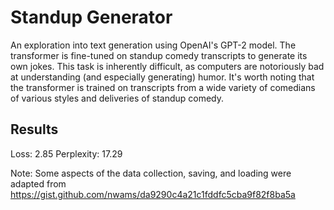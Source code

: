 # Standup Generator

An exploration into text generation using OpenAI's GPT-2 model. The transformer is fine-tuned on standup comedy transcripts to generate its own jokes.
This task is inherently difficult, as computers are notoriously bad at understanding (and especially generating) humor. It's worth noting that the transformer is trained on transcripts from a wide variety of comedians of various styles and deliveries of standup comedy.

## Results

Loss: 2.85
Perplexity: 17.29

Note: Some aspects of the data collection, saving, and loading were adapted from https://gist.github.com/nwams/da9290c4a21c1fddfc5cba9f82f8ba5a
